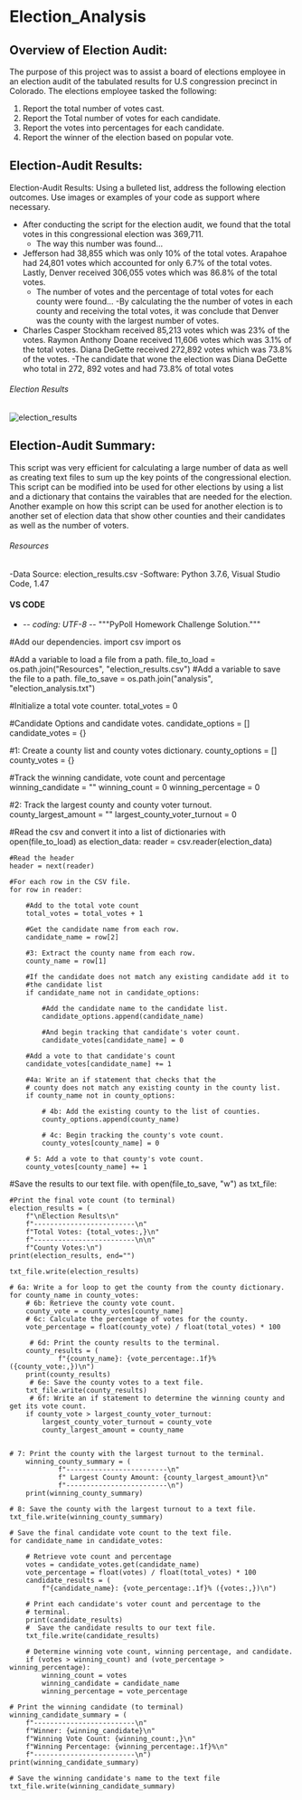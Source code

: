 # Election_Analysis

## Overview of Election Audit:
The purpose of this project was to assist a board of elections employee in an election audit of the tabulated results for  U.S congression precinct in Colorado. The elections employee tasked the following:
1. Report the total number of votes cast.
2. Report the Total number of votes for each candidate.
3. Report the votes into percentages for each candidate.
4. Report the winner of the election based on popular vote.


## Election-Audit Results:
Election-Audit Results: Using a bulleted list, address the following election outcomes. Use images or examples of your code as support where necessary.
- After conducting the script for the election audit, we found that the total votes in this congressional election was 369,711.
  - The way this number was found...
- Jefferson had 38,855 which was only 10% of the total votes. Arapahoe had 24,801 votes which accounted for only 6.7% of the total votes. Lastly, Denver received 306,055 votes which was 86.8% of the total votes.
  - The number of votes and the percentage of total votes for each county were found...
    -By calculating the the number of votes in each county and receiving the total votes, it was conclude that Denver was the county with the largest number of votes.
 - Charles Casper Stockham received 85,213 votes which was 23% of the votes. Raymon Anthony Doane received 11,606 votes which was 3.1% of the total votes. Diana DeGette received 272,892 votes which was 73.8% of the votes.
  -The candidate that wone the election was Diana DeGette who total in 272, 892 votes and had 73.8% of total votes



###### Election Results
![election_results](https://user-images.githubusercontent.com/90741799/136987982-0821f78c-7fc2-4cb3-aa6d-d5e86932bdc5.png)

## Election-Audit Summary:
 This script was very efficient for calculating a large number of data as well as creating text files to sum up the key points of the congressional election. This script can be modified into be used for other elections by using a list and a dictionary that contains the vairables that are needed for the election. Another example on how this script can be used for another election is to another set of election data that show other counties and their candidates as well as the number of voters.
###### Resources
-Data Source: election_results.csv
-Software: Python 3.7.6, Visual Studio Code, 1.47


#### VS CODE 
* -*- coding: UTF-8 -*-
"""PyPoll Homework Challenge Solution."""

#Add our dependencies.
import csv
import os

#Add a variable to load a file from a path.
file_to_load = os.path.join("Resources", "election_results.csv")
#Add a variable to save the file to a path.
file_to_save = os.path.join("analysis", "election_analysis.txt")

#Initialize a total vote counter.
total_votes = 0

#Candidate Options and candidate votes.
candidate_options = []
candidate_votes = {}

#1: Create a county list and county votes dictionary.
county_options = []
county_votes = {}


#Track the winning candidate, vote count and percentage
winning_candidate = ""
winning_count = 0
winning_percentage = 0

#2: Track the largest county and county voter turnout.
county_largest_amount = ""
largest_county_voter_turnout = 0

#Read the csv and convert it into a list of dictionaries
with open(file_to_load) as election_data:
    reader = csv.reader(election_data)

    #Read the header
    header = next(reader)

    #For each row in the CSV file.
    for row in reader:

        #Add to the total vote count
        total_votes = total_votes + 1

        #Get the candidate name from each row.
        candidate_name = row[2]

        #3: Extract the county name from each row.
        county_name = row[1]

        #If the candidate does not match any existing candidate add it to
        #the candidate list
        if candidate_name not in candidate_options:

            #Add the candidate name to the candidate list.
            candidate_options.append(candidate_name)

            #And begin tracking that candidate's voter count.
            candidate_votes[candidate_name] = 0

        #Add a vote to that candidate's count
        candidate_votes[candidate_name] += 1

        #4a: Write an if statement that checks that the
        # county does not match any existing county in the county list.
        if county_name not in county_options:

            # 4b: Add the existing county to the list of counties.
            county_options.append(county_name)

            # 4c: Begin tracking the county's vote count.
            county_votes[county_name] = 0

        # 5: Add a vote to that county's vote count.
        county_votes[county_name] += 1


#Save the results to our text file.
with open(file_to_save, "w") as txt_file:

    #Print the final vote count (to terminal)
    election_results = (
        f"\nElection Results\n"
        f"-------------------------\n"
        f"Total Votes: {total_votes:,}\n"
        f"-------------------------\n\n"
        f"County Votes:\n")
    print(election_results, end="")

    txt_file.write(election_results)

    # 6a: Write a for loop to get the county from the county dictionary.
    for county_name in county_votes:
        # 6b: Retrieve the county vote count.
        county_vote = county_votes[county_name]
        # 6c: Calculate the percentage of votes for the county.
        vote_percentage = float(county_vote) / float(total_votes) * 100

         # 6d: Print the county results to the terminal.
        county_results = (
                f"{county_name}: {vote_percentage:.1f}% ({county_vote:,})\n")
        print(county_results)
         # 6e: Save the county votes to a text file.
        txt_file.write(county_results)
         # 6f: Write an if statement to determine the winning county and get its vote count.
        if county_vote > largest_county_voter_turnout:
            largest_county_voter_turnout = county_vote
            county_largest_amount = county_name
            

    # 7: Print the county with the largest turnout to the terminal.
        winning_county_summary = (
                f"-------------------------\n"
                f" Largest County Amount: {county_largest_amount}\n"
                f"-------------------------\n")
        print(winning_county_summary)

    # 8: Save the county with the largest turnout to a text file.
    txt_file.write(winning_county_summary)

    # Save the final candidate vote count to the text file.
    for candidate_name in candidate_votes:

        # Retrieve vote count and percentage
        votes = candidate_votes.get(candidate_name)
        vote_percentage = float(votes) / float(total_votes) * 100
        candidate_results = (
            f"{candidate_name}: {vote_percentage:.1f}% ({votes:,})\n")

        # Print each candidate's voter count and percentage to the
        # terminal.
        print(candidate_results)
        #  Save the candidate results to our text file.
        txt_file.write(candidate_results)

        # Determine winning vote count, winning percentage, and candidate.
        if (votes > winning_count) and (vote_percentage > winning_percentage):
            winning_count = votes
            winning_candidate = candidate_name
            winning_percentage = vote_percentage

    # Print the winning candidate (to terminal)
    winning_candidate_summary = (
        f"-------------------------\n"
        f"Winner: {winning_candidate}\n"
        f"Winning Vote Count: {winning_count:,}\n"
        f"Winning Percentage: {winning_percentage:.1f}%\n"
        f"-------------------------\n")
    print(winning_candidate_summary)

    # Save the winning candidate's name to the text file
    txt_file.write(winning_candidate_summary)
